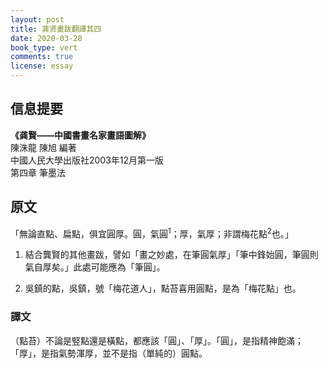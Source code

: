 ```yaml
---
layout: post
title: 龚贤畫跋翻譯其四
date: 2020-03-28
book_type: vert
comments: true
license: essay
---
```


## 信息提要

**《龚賢——中國書畫名家畫語圖解》**
<br>
陳洙龍 陳旭  編著
<br>
中國人民大學出版社2003年12月第一版
<br>
第四章 筆墨法

## 原文
<div class="gap-after">
「無論直點、扁點，俱宜圓厚。圓，氣圓<sup id="fnref:1">1</sup>；厚，氣厚；非謂梅花點<sup id="fnref:2">2</sup>也。」
<div class="footnotes">
  <ol>
    <li id="fn:1">
      <p>結合龔賢的其他畫跋，譬如「畫之妙處，在筆圓氣厚」「筆中鋒始圓，筆圓則氣自厚矣。」此處可能應為「筆圓」。</p>
    </li>
    <li id="fn:2">
      <p>吳鎮的點，吳鎮，號「梅花道人」，點苔喜用圓點，是為「梅花點」也。</p>
    </li>
  </ol>
</div>
</div>

<div class="flow-flip break-before"><h3>譯文</h3>（點苔）不論是竪點還是橫點，都應該「圓」、「厚」。「圓」，是指精神飽滿；「厚」，是指氣勢渾厚，並不是指（單純的）圓點。</div>
